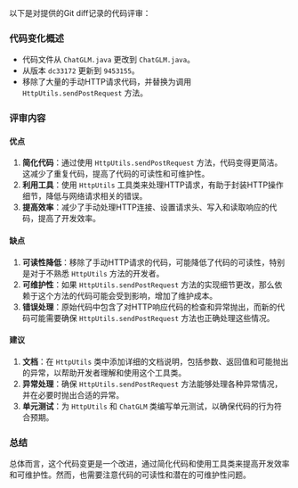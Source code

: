 以下是对提供的Git diff记录的代码评审：

### 代码变化概述
- 代码文件从 `ChatGLM.java` 更改到 `ChatGLM.java`。
- 从版本 `dc33172` 更新到 `9453155`。
- 移除了大量的手动HTTP请求代码，并替换为调用 `HttpUtils.sendPostRequest` 方法。

### 评审内容

#### 优点
1. **简化代码**：通过使用 `HttpUtils.sendPostRequest` 方法，代码变得更简洁。这减少了重复代码，提高了代码的可读性和可维护性。
2. **利用工具**：使用 `HttpUtils` 工具类来处理HTTP请求，有助于封装HTTP操作细节，降低与网络请求相关的错误。
3. **提高效率**：减少了手动处理HTTP连接、设置请求头、写入和读取响应的代码，提高了开发效率。

#### 缺点
1. **可读性降低**：移除了手动HTTP请求的代码，可能降低了代码的可读性，特别是对于不熟悉 `HttpUtils` 方法的开发者。
2. **可维护性**：如果 `HttpUtils.sendPostRequest` 方法的实现细节更改，那么依赖于这个方法的代码可能会受到影响，增加了维护成本。
3. **错误处理**：原始代码中包含了对HTTP响应代码的检查和异常抛出，而新的代码可能需要确保 `HttpUtils.sendPostRequest` 方法也正确处理这些情况。

#### 建议
1. **文档**：在 `HttpUtils` 类中添加详细的文档说明，包括参数、返回值和可能抛出的异常，以帮助开发者理解和使用这个工具类。
2. **异常处理**：确保 `HttpUtils.sendPostRequest` 方法能够处理各种异常情况，并在必要时抛出合适的异常。
3. **单元测试**：为 `HttpUtils` 和 `ChatGLM` 类编写单元测试，以确保代码的行为符合预期。

### 总结
总体而言，这个代码变更是一个改进，通过简化代码和使用工具类来提高开发效率和可维护性。然而，也需要注意代码的可读性和潜在的可维护性问题。